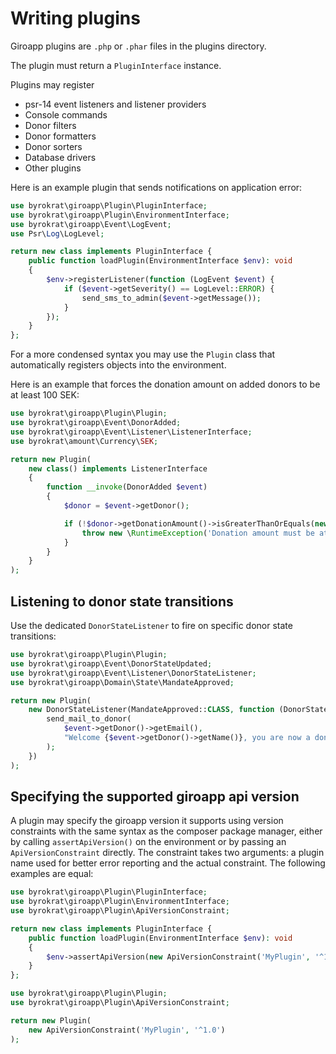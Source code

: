 # Writing plugins

Giroapp plugins are `.php` or `.phar` files in the plugins directory.

The plugin must return a `PluginInterface` instance.

Plugins may register

* psr-14 event listeners and listener providers
* Console commands
* Donor filters
* Donor formatters
* Donor sorters
* Database drivers
* Other plugins

Here is an example plugin that sends notifications on application error:

<!-- @example Full-plugin -->
```php
use byrokrat\giroapp\Plugin\PluginInterface;
use byrokrat\giroapp\Plugin\EnvironmentInterface;
use byrokrat\giroapp\Event\LogEvent;
use Psr\Log\LogLevel;

return new class implements PluginInterface {
    public function loadPlugin(EnvironmentInterface $env): void
    {
        $env->registerListener(function (LogEvent $event) {
            if ($event->getSeverity() == LogLevel::ERROR) {
                send_sms_to_admin($event->getMessage());
            }
        });
    }
};
```

For a more condensed syntax you may use the `Plugin` class that automatically
registers objects into the environment.

Here is an example that forces the donation amount on added donors to be at
least 100 SEK:

<!-- @example validate-donation-amount -->
```php
use byrokrat\giroapp\Plugin\Plugin;
use byrokrat\giroapp\Event\DonorAdded;
use byrokrat\giroapp\Event\Listener\ListenerInterface;
use byrokrat\amount\Currency\SEK;

return new Plugin(
    new class() implements ListenerInterface
    {
        function __invoke(DonorAdded $event)
        {
            $donor = $event->getDonor();

            if (!$donor->getDonationAmount()->isGreaterThanOrEquals(new SEK('100'))) {
                throw new \RuntimeException('Donation amount must be at least 100');
            }
        }
    }
);
```

## Listening to donor state transitions

Use the dedicated `DonorStateListener` to fire on specific donor state transitions:

<!-- @example mandate-approved-listener -->
```php
use byrokrat\giroapp\Plugin\Plugin;
use byrokrat\giroapp\Event\DonorStateUpdated;
use byrokrat\giroapp\Event\Listener\DonorStateListener;
use byrokrat\giroapp\Domain\State\MandateApproved;

return new Plugin(
    new DonorStateListener(MandateApproved::CLASS, function (DonorStateUpdated $event) {
        send_mail_to_donor(
            $event->getDonor()->getEmail(),
            "Welcome {$event->getDonor()->getName()}, you are now a donor!"
        );
    })
);
```

## Specifying the supported giroapp api version

A plugin may specify the giroapp version it supports using version constraints
with the same syntax as the composer package manager, either by calling
`assertApiVersion()` on the environment or by passing an `ApiVersionConstraint`
directly. The constraint takes two arguments: a plugin name used for better
error reporting and the actual constraint. The following examples are equal:

<!-- @example version-constraint-full -->
```php
use byrokrat\giroapp\Plugin\PluginInterface;
use byrokrat\giroapp\Plugin\EnvironmentInterface;
use byrokrat\giroapp\Plugin\ApiVersionConstraint;

return new class implements PluginInterface {
    public function loadPlugin(EnvironmentInterface $env): void
    {
        $env->assertApiVersion(new ApiVersionConstraint('MyPlugin', '^1.0'));
    }
};
```

<!-- @example version-constraint-condensed -->
```php
use byrokrat\giroapp\Plugin\Plugin;
use byrokrat\giroapp\Plugin\ApiVersionConstraint;

return new Plugin(
    new ApiVersionConstraint('MyPlugin', '^1.0')
);
```
